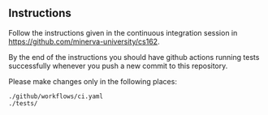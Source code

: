 ## Instructions

Follow the instructions given in the continuous integration session in
https://github.com/minerva-university/cs162.

By the end of the instructions you should have github actions running tests 
successfully whenever you push a new commit to this repository.

Please make changes only in the following places:
```
./github/workflows/ci.yaml
./tests/
```
